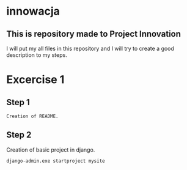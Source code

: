 # innowacja
## This is repository made to Project Innovation
I will put my all files in this repository and I will try to create a good description to my steps.

# Excercise 1
## Step 1

```
Creation of README.
```
## Step 2

Creation of basic project in django.

```
django-admin.exe startproject mysite
```
